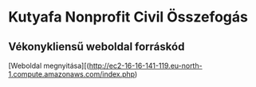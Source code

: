 
# Kutyafa Nonprofit Civil Összefogás 
## Vékonykliensű weboldal forráskód
[Weboldal megnyitása][(http://ec2-16-16-141-119.eu-north-1.compute.amazonaws.com/index.php)

